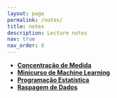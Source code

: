 ```yaml
---
layout: page
permalink: /notes/
title: notes
description: Lecture notes
nav: true
nav_order: 6
---
```


- **[Concentração de Medida](/assets/pdf/notes/concentracao.pdf)**
- **[Minicurso de Machine Learning](https://thiagorr162.github.io/mini_ml)**
- **[Programação Estatística](https://thiagorr162.github.io/prog-estat)**
- **[Raspagem de Dados](https://github.com/thiagorr162/web_scraping/blob/main/noticias_senado.ipynb)**
